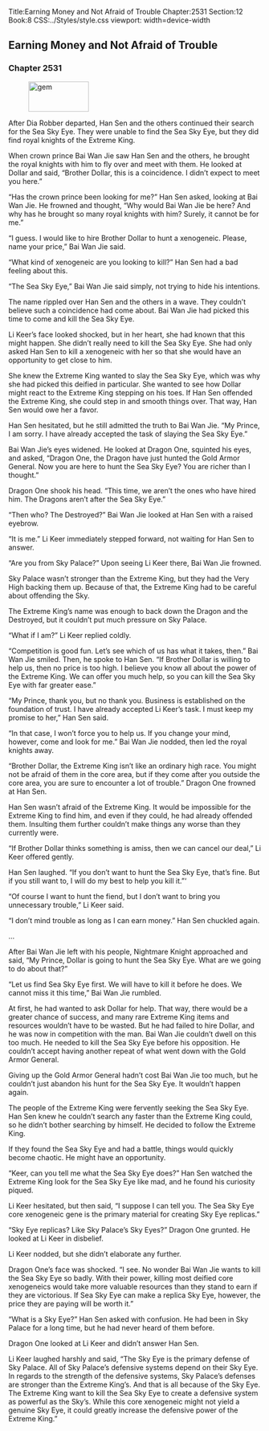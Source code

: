 Title:Earning Money and Not Afraid of Trouble 
Chapter:2531 
Section:12 
Book:8 
CSS:../Styles/style.css 
viewport: width=device-width
  
## Earning Money and Not Afraid of Trouble
### Chapter 2531 
<figure>
	<img src="../Images/gem.gif" alt="gem" id="gem" width="120" height="60" />
</figure>
  

  
  After Dia Robber departed, Han Sen and the others continued their search for the Sea Sky Eye. They were unable to find the Sea Sky Eye, but they did find royal knights of the Extreme King.

When crown prince Bai Wan Jie saw Han Sen and the others, he brought the royal knights with him to fly over and meet with them. He looked at Dollar and said, “Brother Dollar, this is a coincidence. I didn’t expect to meet you here.”

“Has the crown prince been looking for me?” Han Sen asked, looking at Bai Wan Jie. He frowned and thought, “Why would Bai Wan Jie be here? And why has he brought so many royal knights with him? Surely, it cannot be for me.”

“I guess. I would like to hire Brother Dollar to hunt a xenogeneic. Please, name your price,” Bai Wan Jie said.

“What kind of xenogeneic are you looking to kill?” Han Sen had a bad feeling about this.

“The Sea Sky Eye,” Bai Wan Jie said simply, not trying to hide his intentions.

The name rippled over Han Sen and the others in a wave. They couldn’t believe such a coincidence had come about. Bai Wan Jie had picked this time to come and kill the Sea Sky Eye.

Li Keer’s face looked shocked, but in her heart, she had known that this might happen. She didn’t really need to kill the Sea Sky Eye. She had only asked Han Sen to kill a xenogeneic with her so that she would have an opportunity to get close to him.

She knew the Extreme King wanted to slay the Sea Sky Eye, which was why she had picked this deified in particular. She wanted to see how Dollar might react to the Extreme King stepping on his toes. If Han Sen offended the Extreme King, she could step in and smooth things over. That way, Han Sen would owe her a favor.

Han Sen hesitated, but he still admitted the truth to Bai Wan Jie. “My Prince, I am sorry. I have already accepted the task of slaying the Sea Sky Eye.”

Bai Wan Jie’s eyes widened. He looked at Dragon One, squinted his eyes, and asked, “Dragon One, the Dragon have just hunted the Gold Armor General. Now you are here to hunt the Sea Sky Eye? You are richer than I thought.”

Dragon One shook his head. “This time, we aren’t the ones who have hired him. The Dragons aren’t after the Sea Sky Eye.”

“Then who? The Destroyed?” Bai Wan Jie looked at Han Sen with a raised eyebrow.

“It is me.” Li Keer immediately stepped forward, not waiting for Han Sen to answer.

“Are you from Sky Palace?” Upon seeing Li Keer there, Bai Wan Jie frowned.

Sky Palace wasn’t stronger than the Extreme King, but they had the Very High backing them up. Because of that, the Extreme King had to be careful about offending the Sky.

The Extreme King’s name was enough to back down the Dragon and the Destroyed, but it couldn’t put much pressure on Sky Palace.

“What if I am?” Li Keer replied coldly.

“Competition is good fun. Let’s see which of us has what it takes, then.” Bai Wan Jie smiled. Then, he spoke to Han Sen. “If Brother Dollar is willing to help us, then no price is too high. I believe you know all about the power of the Extreme King. We can offer you much help, so you can kill the Sea Sky Eye with far greater ease.”

“My Prince, thank you, but no thank you. Business is established on the foundation of trust. I have already accepted Li Keer’s task. I must keep my promise to her,” Han Sen said.

“In that case, I won’t force you to help us. If you change your mind, however, come and look for me.” Bai Wan Jie nodded, then led the royal knights away.

“Brother Dollar, the Extreme King isn’t like an ordinary high race. You might not be afraid of them in the core area, but if they come after you outside the core area, you are sure to encounter a lot of trouble.” Dragon One frowned at Han Sen.

Han Sen wasn’t afraid of the Extreme King. It would be impossible for the Extreme King to find him, and even if they could, he had already offended them. Insulting them further couldn’t make things any worse than they currently were.

“If Brother Dollar thinks something is amiss, then we can cancel our deal,” Li Keer offered gently.

Han Sen laughed. “If you don’t want to hunt the Sea Sky Eye, that’s fine. But if you still want to, I will do my best to help you kill it.”‘

“Of course I want to hunt the fiend, but I don’t want to bring you unnecessary trouble,” Li Keer said.

“I don’t mind trouble as long as I can earn money.” Han Sen chuckled again.

…

After Bai Wan Jie left with his people, Nightmare Knight approached and said, “My Prince, Dollar is going to hunt the Sea Sky Eye. What are we going to do about that?”

“Let us find Sea Sky Eye first. We will have to kill it before he does. We cannot miss it this time,” Bai Wan Jie rumbled.

At first, he had wanted to ask Dollar for help. That way, there would be a greater chance of success, and many rare Extreme King items and resources wouldn’t have to be wasted. But he had failed to hire Dollar, and he was now in competition with the man. Bai Wan Jie couldn’t dwell on this too much. He needed to kill the Sea Sky Eye before his opposition. He couldn’t accept having another repeat of what went down with the Gold Armor General.

Giving up the Gold Armor General hadn’t cost Bai Wan Jie too much, but he couldn’t just abandon his hunt for the Sea Sky Eye. It wouldn’t happen again.

The people of the Extreme King were fervently seeking the Sea Sky Eye. Han Sen knew he couldn’t search any faster than the Extreme King could, so he didn’t bother searching by himself. He decided to follow the Extreme King.

If they found the Sea Sky Eye and had a battle, things would quickly become chaotic. He might have an opportunity.

“Keer, can you tell me what the Sea Sky Eye does?” Han Sen watched the Extreme King look for the Sea Sky Eye like mad, and he found his curiosity piqued.

Li Keer hesitated, but then said, “I suppose I can tell you. The Sea Sky Eye core xenogeneic gene is the primary material for creating Sky Eye replicas.”

“Sky Eye replicas? Like Sky Palace’s Sky Eyes?” Dragon One grunted. He looked at Li Keer in disbelief.

Li Keer nodded, but she didn’t elaborate any further.

Dragon One’s face was shocked. “I see. No wonder Bai Wan Jie wants to kill the Sea Sky Eye so badly. With their power, killing most deified core xenogeneics would take more valuable resources than they stand to earn if they are victorious. If Sea Sky Eye can make a replica Sky Eye, however, the price they are paying will be worth it.”

“What is a Sky Eye?” Han Sen asked with confusion. He had been in Sky Palace for a long time, but he had never heard of them before.

Dragon One looked at Li Keer and didn’t answer Han Sen.

Li Keer laughed harshly and said, “The Sky Eye is the primary defense of Sky Palace. All of Sky Palace’s defensive systems depend on their Sky Eye. In regards to the strength of the defensive systems, Sky Palace’s defenses are stronger than the Extreme King’s. And that is all because of the Sky Eye. The Extreme King want to kill the Sea Sky Eye to create a defensive system as powerful as the Sky’s. While this core xenogeneic might not yield a genuine Sky Eye, it could greatly increase the defensive power of the Extreme King.”
